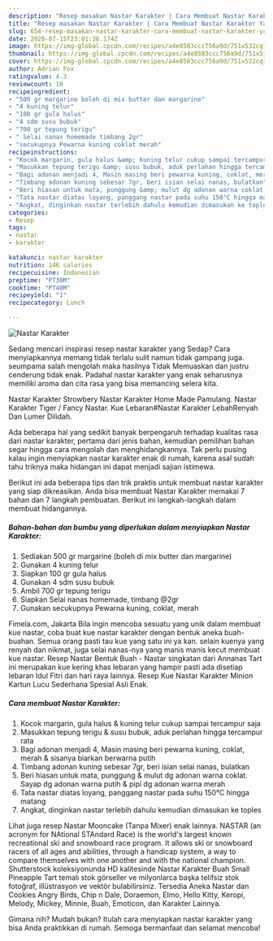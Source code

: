 ```yaml
---
description: "Resep masakan Nastar Karakter | Cara Membuat Nastar Karakter Yang Bisa Manjain Lidah"
title: "Resep masakan Nastar Karakter | Cara Membuat Nastar Karakter Yang Bisa Manjain Lidah"
slug: 654-resep-masakan-nastar-karakter-cara-membuat-nastar-karakter-yang-bisa-manjain-lidah
date: 2020-07-15T23:01:26.174Z
image: https://img-global.cpcdn.com/recipes/a4e8583ccc756a9d/751x532cq70/nastar-karakter-foto-resep-utama.jpg
thumbnail: https://img-global.cpcdn.com/recipes/a4e8583ccc756a9d/751x532cq70/nastar-karakter-foto-resep-utama.jpg
cover: https://img-global.cpcdn.com/recipes/a4e8583ccc756a9d/751x532cq70/nastar-karakter-foto-resep-utama.jpg
author: Adrian Fox
ratingvalue: 4.3
reviewcount: 10
recipeingredient:
- "500 gr margarine boleh di mix butter dan margarine"
- "4 kuning telur"
- "100 gr gula halus"
- "4 sdm susu bubuk"
- "700 gr tepung terigu"
- " Selai nanas homemade timbang 2gr"
- "secukupnya Pewarna kuning coklat merah"
recipeinstructions:
- "Kocok margarin, gula halus &amp; kuning telur cukup sampai tercampur saja"
- "Masukkan tepung terigu &amp; susu bubuk, aduk perlahan hingga tercampur rata"
- "Bagi adonan menjadi 4, Masin masing beri pewarna kuning, coklat, merah &amp; sisanya biarkan berwarna putih"
- "Timbang adonan kuning sebesar 7gr, beri isian selai nanas, bulatkan"
- "Beri hiasan untuk mata, punggung &amp; mulut dg adonan warna coklat. Sayap dg adonan warna putih &amp; pipi dg adonan warna merah"
- "Tata nastar diatas loyang, panggang nastar pada suhu 150°C hingga matang"
- "Angkat, dinginkan nastar terlebih dahulu kemudian dimasukan ke toples"
categories:
- Resep
tags:
- nastar
- karakter

katakunci: nastar karakter 
nutrition: 146 calories
recipecuisine: Indonesian
preptime: "PT30M"
cooktime: "PT40M"
recipeyield: "1"
recipecategory: Lunch

---
```



![Nastar Karakter](https://img-global.cpcdn.com/recipes/a4e8583ccc756a9d/751x532cq70/nastar-karakter-foto-resep-utama.jpg)

Sedang mencari inspirasi resep nastar karakter yang Sedap? Cara menyiapkannya memang tidak terlalu sulit namun tidak gampang juga. seumpama salah mengolah maka hasilnya Tidak Memuaskan dan justru cenderung tidak enak. Padahal nastar karakter yang enak seharusnya memiliki aroma dan cita rasa yang bisa memancing selera kita.

Nastar Karakter Strowbery Nastar Karakter Home Made Pamulang. Nastar Karakter Tiger / Fancy Nastar. Kue Lebaran#Nastar Karakter LebahRenyah Dan Lumer Dilidah.

Ada beberapa hal yang sedikit banyak berpengaruh terhadap kualitas rasa dari nastar karakter, pertama dari jenis bahan, kemudian pemilihan bahan segar hingga cara mengolah dan menghidangkannya. Tak perlu pusing kalau ingin menyiapkan nastar karakter enak di rumah, karena asal sudah tahu triknya maka hidangan ini dapat menjadi sajian istimewa.


Berikut ini ada beberapa tips dan trik praktis untuk membuat nastar karakter yang siap dikreasikan. Anda bisa membuat Nastar Karakter memakai 7 bahan dan 7 langkah pembuatan. Berikut ini langkah-langkah dalam membuat hidangannya.

<!--inarticleads1-->

##### Bahan-bahan dan bumbu yang diperlukan dalam menyiapkan Nastar Karakter:

1. Sediakan 500 gr margarine (boleh di mix butter dan margarine)
1. Gunakan 4 kuning telur
1. Siapkan 100 gr gula halus
1. Gunakan 4 sdm susu bubuk
1. Ambil 700 gr tepung terigu
1. Siapkan  Selai nanas homemade, timbang @2gr
1. Gunakan secukupnya Pewarna kuning, coklat, merah


Fimela.com, Jakarta Bila ingin mencoba sesuatu yang unik dalam membuat kue nastar, coba buat kue nastar karakter dengan bentuk aneka buah-buahan. Semua orang pasti tau kue yang satu ini ya kan. selain kuenya yang renyah dan nikmat, juga selai nanas-nya yang manis manis kecut membuat kue nastar. Resep Nastar Bentuk Buah - Nastar singkatan dari Annanas Tart ini merupakan kue kering khas lebaran yang hampir pasti ada disetiap lebaran Idul Fitri dan hari raya lainnya. Resep Kue Nastar Karakter Minion Kartun Lucu Sederhana Spesial Asli Enak. 

<!--inarticleads2-->

##### Cara membuat Nastar Karakter:

1. Kocok margarin, gula halus &amp; kuning telur cukup sampai tercampur saja
1. Masukkan tepung terigu &amp; susu bubuk, aduk perlahan hingga tercampur rata
1. Bagi adonan menjadi 4, Masin masing beri pewarna kuning, coklat, merah &amp; sisanya biarkan berwarna putih
1. Timbang adonan kuning sebesar 7gr, beri isian selai nanas, bulatkan
1. Beri hiasan untuk mata, punggung &amp; mulut dg adonan warna coklat. Sayap dg adonan warna putih &amp; pipi dg adonan warna merah
1. Tata nastar diatas loyang, panggang nastar pada suhu 150°C hingga matang
1. Angkat, dinginkan nastar terlebih dahulu kemudian dimasukan ke toples


Lihat juga resep Nastar Mooncake (Tanpa Mixer) enak lainnya. NASTAR (an acronym for NAtional STAndard Race) is the world&#39;s largest known recreational ski and snowboard race program. It allows ski or snowboard racers of all ages and abilities, through a handicap system, a way to compare themselves with one another and with the national champion. Shutterstock koleksiyonunda HD kalitesinde Nastar Karakter Buah Small Pineapple Tart temalı stok görseller ve milyonlarca başka telifsiz stok fotoğraf, illüstrasyon ve vektör bulabilirsiniz. Tersedia Aneka Nastar dan Cookies Angry Birds, Chip n Dale, Doraemon, Elmo, Hello Kitty, Keropi, Melody, Mickey, Minnie, Buah, Emoticon, dan Karakter Lainnya. 

Gimana nih? Mudah bukan? Itulah cara menyiapkan nastar karakter yang bisa Anda praktikkan di rumah. Semoga bermanfaat dan selamat mencoba!
